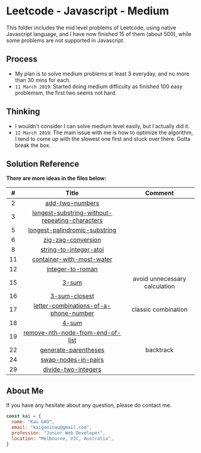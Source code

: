# Leetcode - Javascript - Medium

This folder includes the mid level problems of Leetcode, using native Javascript language, and I have now finished 15 of them (about 500), while some problems are not supported in Javascript.

## Process
* My plan is to solve medium problems at least 3 everyday, and no more than 30 mins for each.
* `11 March 2019`: Started doing medium difficulty as finished 100 easy problemsm, the first two seems not hard.

## Thinking
* I wouldn't consider I can solve medium level easily, but I actually did it.
* `12 March 2019`: The main issue with me is how to optimize the algorithm, I tend to come up with the slowest one first and stuck over there. Gotta break the box.


## Solution Reference
**There are more ideas in the files below:**

| # | Title | Comment |
|:---:|:---:|:---:|
| 2 | [add-two-numbers](2.add-two-numbers.js)||
| 3 | [longest-substring-without-repeating-characters](3.longest-substring-without-repeating-characters.js)||
| 5 | [longest-palindromic-substring](5.longest-palindromic-substring.js)||
| 6 | [zig-zag-conversion](6.zig-zag-conversion.js)||
| 8 | [string-to-integer-atoi](8.string-to-integer-atoi.js)||
| 11 | [container-with-most-water](11.container-with-most-water.js)||
| 12 | [integer-to-roman](12.integer-to-roman.js)||
| 15 | [3-sum](15.3-sum.js)|avoid unnecessary calculation|
| 16 | [3-sum-closest](16.3-sum-closest.js)||
| 17 | [letter-combinations-of-a-phone-number](17.letter-combinations-of-a-phone-number.js)| classic combination|
| 18 | [4-sum](18.4-sum.js)||
| 19 | [remove-nth-node-from-end-of-list](19.remove-nth-node-from-end-of-list.js)||
| 22 | [generate-parentheses](22.generate-parentheses.js)| backtrack |
| 24 | [swap-nodes-in-pairs](24.swap-nodes-in-pairs.js)||
| 29 | [divide-two-integers](29.divide-two-integers.js)||
## About Me

If you have any hesitate about any question, please do contact me.

```javascript
const kai = {
  name: "Kai GAO",
  email: "kaigaoinau@gmail.com",
  profession: "Junior Web Developer",
  location: "Melbourne, VIC, Australia",
}
```
 